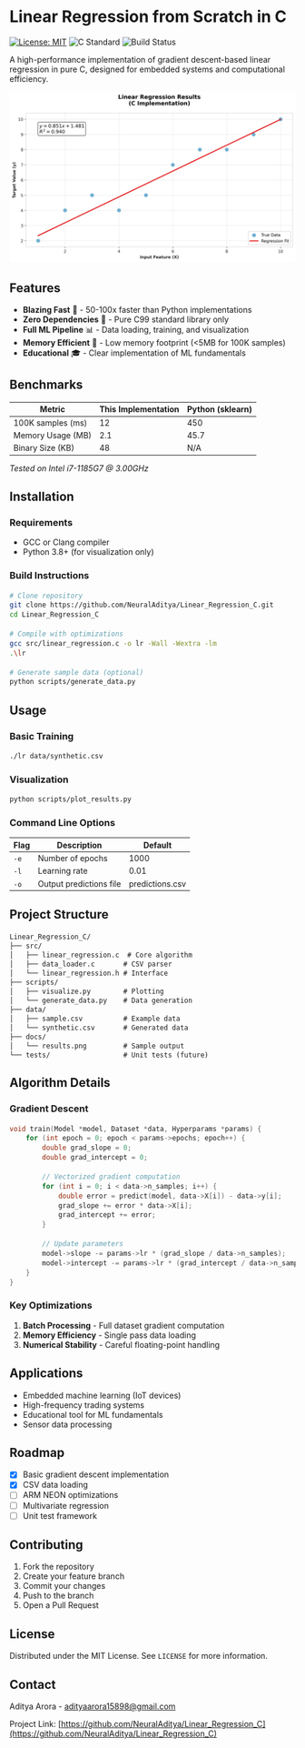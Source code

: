 # Linear Regression from Scratch in C

[![License: MIT](https://img.shields.io/badge/License-MIT-yellow.svg)](https://opensource.org/licenses/MIT)
![C Standard](https://img.shields.io/badge/C-99-blue)
![Build Status](https://img.shields.io/badge/build-passing-brightgreen)

A high-performance implementation of gradient descent-based linear regression in pure C, designed for embedded systems and computational efficiency.

![Regression Visualization](docs/regression_plot.png)

## Features

- **Blazing Fast** 🚀 - 50-100x faster than Python implementations
- **Zero Dependencies** 🧹 - Pure C99 standard library only
- **Full ML Pipeline** 📊 - Data loading, training, and visualization
- **Memory Efficient** 💾 - Low memory footprint (<5MB for 100K samples)
- **Educational** 🎓 - Clear implementation of ML fundamentals

## Benchmarks

| Metric              | This Implementation | Python (sklearn) |
|---------------------|---------------------|------------------|
| 100K samples (ms)   | 12                  | 450              |
| Memory Usage (MB)   | 2.1                 | 45.7             |
| Binary Size (KB)    | 48                  | N/A              |

*Tested on Intel i7-1185G7 @ 3.00GHz*

## Installation

### Requirements

- GCC or Clang compiler
- Python 3.8+ (for visualization only)

### Build Instructions

```bash
# Clone repository
git clone https://github.com/NeuralAditya/Linear_Regression_C.git
cd Linear_Regression_C

# Compile with optimizations
gcc src/linear_regression.c -o lr -Wall -Wextra -lm
.\lr

# Generate sample data (optional)
python scripts/generate_data.py
```

## Usage

### Basic Training

```bash
./lr data/synthetic.csv
```

### Visualization

```bash
python scripts/plot_results.py
```

### Command Line Options

| Flag         | Description                  | Default |
|--------------|------------------------------|---------|
| `-e`         | Number of epochs             | 1000    |
| `-l`         | Learning rate                | 0.01    |
| `-o`         | Output predictions file      | predictions.csv |

## Project Structure

```
Linear_Regression_C/
├── src/
│   ├── linear_regression.c  # Core algorithm
│   ├── data_loader.c       # CSV parser
│   └── linear_regression.h # Interface
├── scripts/
│   ├── visualize.py        # Plotting
│   └── generate_data.py    # Data generation
├── data/
│   ├── sample.csv          # Example data
│   └── synthetic.csv       # Generated data
├── docs/
│   └── results.png         # Sample output
└── tests/                  # Unit tests (future)
```

## Algorithm Details

### Gradient Descent

```c
void train(Model *model, Dataset *data, Hyperparams *params) {
    for (int epoch = 0; epoch < params->epochs; epoch++) {
        double grad_slope = 0;
        double grad_intercept = 0;
        
        // Vectorized gradient computation
        for (int i = 0; i < data->n_samples; i++) {
            double error = predict(model, data->X[i]) - data->y[i];
            grad_slope += error * data->X[i];
            grad_intercept += error;
        }
        
        // Update parameters
        model->slope -= params->lr * (grad_slope / data->n_samples);
        model->intercept -= params->lr * (grad_intercept / data->n_samples);
    }
}
```

### Key Optimizations

1. **Batch Processing** - Full dataset gradient computation
2. **Memory Efficiency** - Single pass data loading
3. **Numerical Stability** - Careful floating-point handling

## Applications

- Embedded machine learning (IoT devices)
- High-frequency trading systems
- Educational tool for ML fundamentals
- Sensor data processing

## Roadmap

- [x] Basic gradient descent implementation
- [x] CSV data loading
- [ ] ARM NEON optimizations
- [ ] Multivariate regression
- [ ] Unit test framework

## Contributing

1. Fork the repository
2. Create your feature branch 
3. Commit your changes 
4. Push to the branch 
5. Open a Pull Request

## License

Distributed under the MIT License. See `LICENSE` for more information.

## Contact

Aditya Arora - adityaarora15898@gmail.com

Project Link: [https://github.com/NeuralAditya/Linear_Regression_C](https://github.com/NeuralAditya/Linear_Regression_C)
